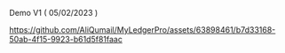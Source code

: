 Demo V1 ( 05/02/2023 )


https://github.com/AliQumail/MyLedgerPro/assets/63898461/b7d33168-50ab-4f15-9923-b61d5f81faac

